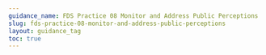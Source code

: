 ```yaml
---
guidance_name: FDS Practice 08 Monitor and Address Public Perceptions
slug: fds-practice-08-monitor-and-address-public-perceptions
layout: guidance_tag
toc: true
---
```

